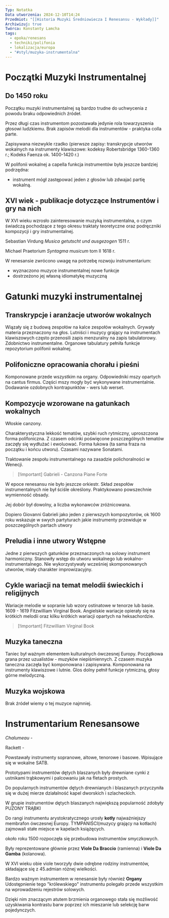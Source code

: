 ```yaml
---
Typ: Notatka
Data utworzenia: 2024-12-10T14:24
Przedmiot: "[[Historia Muzyki Średniowiecza I Renesansu - Wykłady]]"
Archiwizuj: true
Twórca: Konstanty Lamcha
tags:
  - epoka/renesans
  - techniki/polifonia
  - lokalizacja/europa
  - "#styl/muzyka-instrumentalna"
---
```

# Początki Muzyki Instrumentalnej

## Do 1450 roku

Początku muzyki instrumentalnej są bardzo trudne do uchwycenia z powodu braku odpowiednich źródeł.

Przez długi czas instrumentom pozostawała jedynie rola towarzyszenia głosowi ludzkiemu. Brak zapisów melodii dla instrumentów - praktyka colla parte.

Zapisywana niezwykle rzadko (pierwsze zapisy: transkrypcje utworów wokalnych na instrumenty klawiszowe: kodeksy Robertsbridge 1360-1360 r.; Kodeks Faenza ok. 1400-1420 r.)

W polifonii wokalnej a capella funkcja instrumentów była jeszcze bardziej podrzędna:

- instrument mógł zastępować jeden z głosów lub zdwajać partię wokalną.

## XVI wiek - publikacje dotyczące Instrumentów i gry na nich

W XVI wieku wzrosło zainteresowanie muzyką instrumentalna, o czym świadczą pochodzące z tego okresu traktaty teoretyczne oraz podręczniki kompozycji i gry instrumentalnej.

Sebastian Virdung _Musica getutscht und ausgezogen_ 1511 r.

  

Michael Praetorium _Syntagma musicum_ tom II 1618 r.

W renesansie zwrócono uwagę na potrzebę rozwoju instrumentarium:

- wyznaczono muzyce instrumentalnej nowe funkcje
- dostrzeżono jej własną idiomatykę muzyczną

# Gatunki muzyki instrumentalnej

## Transkrypcje i aranżacje utworów wokalnych

Wiązały się z budową zespołów na kalce zespołów wokalnych. Grywały materia przeznaczony na głos. Lutniści i muzycy grający na instrumentach klawiszowych często przenosili zapis menzuralny na zapis tabulatorowy. Zdobnictwo instrumentalne. Organowe tabulatury pełniła funkcje repozytorium polifonii wokalnej.

## Polifoniczne opracowania chorału i pieśni

Komponowane przede wszystkim na organy. Odpowiedniki mszy opartych na cantus firmus. Części mszy mogły być wykonywane instrumentalnie. Dodawanie ozdobnych kontrapunktów - wers lub werset.

## Kompozycje wzorowane na gatunkach wokalnych

Włoskie canzony.

Charakterystyczna lekkość tematów, szybki ruch rytmiczny, uproszczona forma polifoniczna. Z czasem odcinki poświęcone poszczególnych tematów zaczęły się wydłużać i ewoluować. Forma łukowa (ta sama fraza na początku i końcu utworu). Czasami nazywane Sonatami.

Traktowanie zespołu instrumentalnego na zasadzie polichoralności w Wenecji.

> [!important] Gabrieli - Canzona Piane Forte

W epoce renesansu nie było jeszcze orkiestr. Skład zespołów instrumentalnych nie był ściśle określony. Praktykowano powszechnie wymienność obsady.

Jej dobór był dowolny, a liczba wykonawców zróżnicowana.

Dopiero Giovanni Gabrieli jako jeden z pierwszych kompozytorów, ok 1600 roku wskazuje w swych partyturach jakie instrumenty przewiduje w poszczególnych partach utwory

## Preludia i inne utwory Wstępne

Jedne z pierwszych gatunków przeznaczonych na solowy instrument harmoniczny. Stanowiły wstęp do utworu wokalnego lub wokalno-instrumentalnego. Nie wykorzystywały wcześniej skomponowanych utworów, miały charakter improwizacyjny.

## Cykle wariacji na temat melodii świeckich i religijnych

Wariacje melodie w sopranie lub wzory ostinatowe w tenorze lub basie. 1609 - 1619 Fitzwilliam Virginal Book. Angielskie wariacje opierały się na krótkich melodii oraz kilku krótkich wariacji opartych na heksachordzie.

  

> [!important] Fitzwilliam Virginal Book

## Muzyka taneczna

Taniec był ważnym elementem kulturalnych ówczesnej Europy. Początkowa grana przez uzualistów - muzyków niepiśmiennych. Z czasem muzyka taneczna zaczęła być komponowana i zapisywana. Komponowana na instrumenty klawiszowe i lutnie. Glos dolny pełnił funkcje rytmiczną, głosy górne melodyczną.

## Muzyka wojskowa

Brak źródeł wiemy o tej muzyce najmniej.

# Instrumentarium Renesansowe

_Chalumeau_ -

Rackett -

Powstawały instrumenty sopranowe, altowe, tenorowe i basowe. Wpisujące się w wokalne SATB.

Prototypami instrumentów dętych blaszanych były drewniane cynki z ustnikami trąbkowymi i palcowaniu jak na fletach prostych.

Do popularnych instrumentów dętych drewnianych i blaszanych przyczyniła się w dużej mierze działalność kapel dworskich i szlacheckich.

W grupie instrumentów dętych blaszanych największą popularność zdobyły PUZONY TRĄBKI

Do rangi instrumentu arystokratycznego urosły **kotły** najważniejszy membrafon ówczesnej Europy. TYMPANIŚCI(muzycy grający na kotłach) zajmowali stałe miejsce w kapelach książęcych.

około roku 1500 rozpoczęła się przebudowa instrumentów smyczkowych.

Były reprezentowane głównie przez **Viole Da Braccio** (ramienna) i **Viole Da Gamba** (kolanowa).

W XVI wieku obie viole tworzyły dwie odrębne rodziny instrumentów, składające się z 45.admian różnej wielkości.

Bardzo ważnym instrumentem w renesansie były również **Organy** Udostępnienie tego "królewskiego" instrumentu polegało przede wszystkim na wprowadzeniu rejestrów solowych.

Dzięki nim znaczącym atutem brzmienia organowego stała się możliwość uzyskiwania kontrastu barw poprzez ich mieszanie lub selekcję barw pojedynczych.